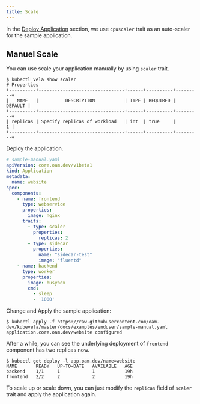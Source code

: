 ```yaml
---
title: Scale
---
```


In the [Deploy Application](../application) section, we use `cpuscaler` trait as an auto-scaler for the sample application. 

## Manuel Scale

You can use scale your application manually by using `scaler` trait.

```shell
$ kubectl vela show scaler 
# Properties
+----------+--------------------------------+------+----------+---------+
|   NAME   |          DESCRIPTION           | TYPE | REQUIRED | DEFAULT |
+----------+--------------------------------+------+----------+---------+
| replicas | Specify replicas of workload   | int  | true     |       1 |
+----------+--------------------------------+------+----------+---------+
```

Deploy the application.

```yaml
# sample-manual.yaml
apiVersion: core.oam.dev/v1beta1
kind: Application
metadata:
  name: website
spec:
  components:
    - name: frontend
      type: webservice
      properties:
        image: nginx
      traits:
        - type: scaler
          properties:
            replicas: 2
        - type: sidecar
          properties:
            name: "sidecar-test"
            image: "fluentd"
    - name: backend
      type: worker
      properties:
        image: busybox
        cmd:
          - sleep
          - '1000'
```

Change and Apply the sample application:

```shell
$ kubectl apply -f https://raw.githubusercontent.com/oam-dev/kubevela/master/docs/examples/enduser/sample-manual.yaml
application.core.oam.dev/website configured
```

After a while, you can see the underlying deployment of `frontend` component has two replicas now.

```shell
$ kubectl get deploy -l app.oam.dev/name=website
NAME       READY   UP-TO-DATE   AVAILABLE   AGE
backend    1/1     1            1           19h
frontend   2/2     2            2           19h
```

To scale up or scale down, you can just modify the `replicas` field of `scaler` trait and apply the application again.